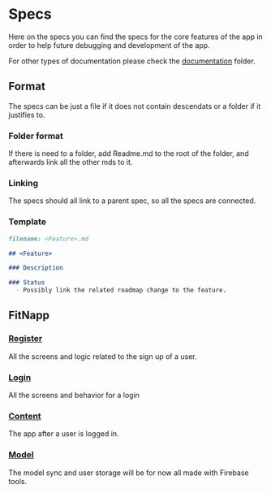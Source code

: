 # Specs

Here on the specs you can find the specs for the core features of the app in order to help future debugging and development of the app.

For other types of documentation please check the [documentation](documentation/) folder.

## Format

The specs can be just a file if it does not contain descendats or a folder if it justifies to.

### Folder format

If there is need to a folder, add Readme.md to the root of the folder, and afterwards link all the other mds to it.

### Linking

The specs should all link to a parent spec, so all the specs are connected.

### Template

```markdown
filename: <Feature>.md

## <Feature>

### Description

### Status
  - Possibly link the related roadmap change to the feature.
```

## FitNapp

### [Register](/register)

All the screens and logic related to the sign up of a user.

### [Login](/login)

All the screens and behavior for a login

### [Content](/content)

The app after a user is logged in.

### [Model](/model)

The model sync and user storage will be for now all made with Firebase tools.